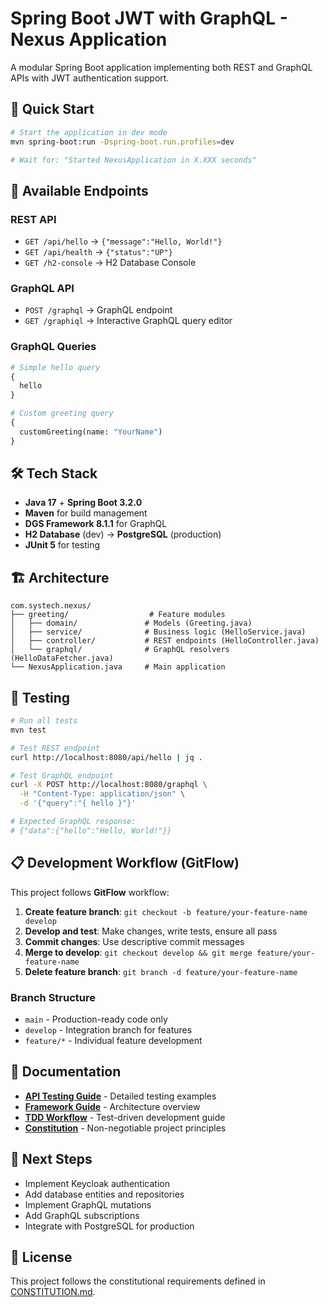 # Spring Boot JWT with GraphQL - Nexus Application

A modular Spring Boot application implementing both REST and GraphQL APIs with JWT authentication support.

## 🚀 Quick Start

```bash
# Start the application in dev mode
mvn spring-boot:run -Dspring-boot.run.profiles=dev

# Wait for: "Started NexusApplication in X.XXX seconds"
```

## 📡 Available Endpoints

### REST API
- `GET /api/hello` → `{"message":"Hello, World!"}`
- `GET /api/health` → `{"status":"UP"}`
- `GET /h2-console` → H2 Database Console

### GraphQL API
- `POST /graphql` → GraphQL endpoint
- `GET /graphiql` → Interactive GraphQL query editor

### GraphQL Queries
```graphql
# Simple hello query
{
  hello
}

# Custom greeting query
{
  customGreeting(name: "YourName")
}
```

## 🛠️ Tech Stack

- **Java 17** + **Spring Boot 3.2.0**
- **Maven** for build management
- **DGS Framework 8.1.1** for GraphQL
- **H2 Database** (dev) → **PostgreSQL** (production)
- **JUnit 5** for testing

## 🏗️ Architecture

```
com.systech.nexus/
├── greeting/                  # Feature modules
│   ├── domain/               # Models (Greeting.java)
│   ├── service/              # Business logic (HelloService.java)
│   ├── controller/           # REST endpoints (HelloController.java)
│   └── graphql/              # GraphQL resolvers (HelloDataFetcher.java)
└── NexusApplication.java     # Main application
```

## 🧪 Testing

```bash
# Run all tests
mvn test

# Test REST endpoint
curl http://localhost:8080/api/hello | jq .

# Test GraphQL endpoint
curl -X POST http://localhost:8080/graphql \
  -H "Content-Type: application/json" \
  -d '{"query":"{ hello }"}'

# Expected GraphQL response:
# {"data":{"hello":"Hello, World!"}}
```

## 📋 Development Workflow (GitFlow)

This project follows **GitFlow** workflow:

1. **Create feature branch**: `git checkout -b feature/your-feature-name develop`
2. **Develop and test**: Make changes, write tests, ensure all pass
3. **Commit changes**: Use descriptive commit messages
4. **Merge to develop**: `git checkout develop && git merge feature/your-feature-name`
5. **Delete feature branch**: `git branch -d feature/your-feature-name`

### Branch Structure
- `main` - Production-ready code only
- `develop` - Integration branch for features
- `feature/*` - Individual feature development

## 📖 Documentation

- **[API Testing Guide](docs/api-testing.md)** - Detailed testing examples
- **[Framework Guide](docs/framework.md)** - Architecture overview
- **[TDD Workflow](docs/tdd-workflow.md)** - Test-driven development guide
- **[Constitution](CONSTITUTION.md)** - Non-negotiable project principles

## 🎯 Next Steps

- Implement Keycloak authentication
- Add database entities and repositories
- Implement GraphQL mutations
- Add GraphQL subscriptions
- Integrate with PostgreSQL for production

## 📄 License

This project follows the constitutional requirements defined in [CONSTITUTION.md](CONSTITUTION.md).